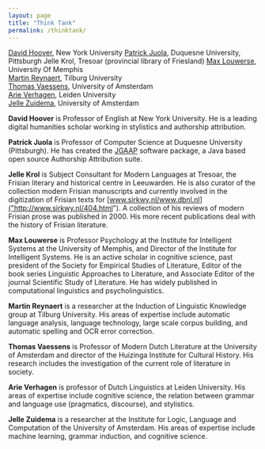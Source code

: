 ```yaml
---
layout: page
title: "Think Tank"
permalink: /thinktank/
---
```


[David Hoover](https://files.nyu.edu/dh3/public/), New York University
[Patrick Juola](http://www.mathcs.duq.edu/~juola/), Duquesne University, Pittsburgh
Jelle Krol, Tresoar (provincial library of Friesland)
[Max Louwerse](http://www.memphis.edu/psychology/people/faculty/louwerse.php), University Of Memphis<br />
[Martin Reynaert](http://www.tilburguniversity.edu/webwijs/show/?uid=reynaert), Tilburg University<br />
[Thomas Vaessens](http://www.thomasvaessens.nl/), University of Amsterdam<br />
[Arie Verhagen](http://www.arieverhagen.nl/), Leiden University<br />
[Jelle Zuidema](http://staff.science.uva.nl/~jzuidema/), University of Amsterdam</p>


**David Hoover** is Professor of English at New York University. He is a leading digital humanities scholar working in stylistics and authorship attribution.

**Patrick Juola** is Professor of Computer Science at Duquesne University (Pittsburgh). He has created the [JGAAP]("http://evllabs.com/jgaap/w/index.php/Main_Page") software package, a Java based open source Authorship Attribution suite.

**Jelle Krol** is Subject Consultant for Modern Languages at Tresoar, the Frisian literary and historical centre in Leeuwarden. He is also curator of the collection modern Frisian manuscripts and currently involved in the digitization of Frisian texts for [www.sirkwy.nl/www.dbnl.nl]("http://www.sirkwy.nl/404.html"). A collection of his reviews of modern Frisian prose was published in 2000. His more recent publications deal with the history of Frisian literature.

**Max Louwerse** is Professor Psychology at the Institute for Intelligent Systems at the University of Memphis, and Director of the Institute for Intelligent Systems. He is an active scholar in cognitive science, past president of the Society for Empirical Studies of Literature, Editor of the book series Linguistic Approaches to Literature, and Associate Editor of the journal Scientific Study of Literature. He has widely published in computational linguistics and psycholinguistics.

**Martin Reynaert** is a researcher at the Induction of Linguistic Knowledge group at Tilburg University. His areas of expertise include automatic language analysis, language technology, large scale corpus building, and automatic spelling and OCR error correction.

**Thomas Vaessens** is Professor of Modern Dutch Literature at the University of Amsterdam and director of the Huizinga Institute for Cultural History. His research includes the investigation of the current role of literature in society.

**Arie Verhagen** is professor of Dutch Linguistics at Leiden University. His areas of expertise include cognitive science, the relation between grammar and language use (pragmatics, discourse), and stylistics.

**Jelle Zuidema** is a researcher at the Institute for Logic, Language and Computation of the University of Amsterdam. His areas of expertise include machine learning, grammar induction, and cognitive science.
